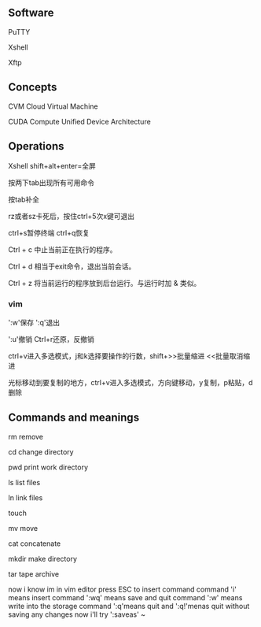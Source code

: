 ## Software

PuTTY

Xshell

Xftp



## Concepts

CVM Cloud Virtual Machine

CUDA Compute Unified Device Architecture

## Operations

Xshell shift+alt+enter=全屏

按两下tab出现所有可用命令

按tab补全

rz或者sz卡死后，按住ctrl+5次x键可退出

ctrl+s暂停终端  ctrl+q恢复

 Ctrl + c 中止当前正在执行的程序。

 Ctrl + d 相当于exit命令，退出当前会话。

 Ctrl + z 将当前运行的程序放到后台运行。与运行时加 & 类似。





### vim

':w'保存    ':q'退出

':u'撤销      Ctrl+r还原，反撤销

ctrl+v进入多选模式，j和k选择要操作的行数，shift+>>批量缩进  <<批量取消缩进

光标移动到要复制的地方，ctrl+v进入多选模式，方向键移动，y复制，p粘贴，d删除





## Commands and meanings

rm remove

cd	change directory 

pwd	print work directory

ls	list files

ln	link files

touch

mv move

cat	concatenate

mkdir	make directory

tar	tape archive











now i know
im in vim editor
press ESC to insert command 
command 'i' means insert
command ':wq' means save and quit
command ':w' means write into the storage
command ':q'means quit and ':q!'menas quit without saving any changes 
now i'll try ':saveas'
~